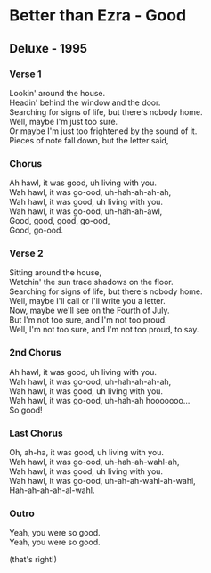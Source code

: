 # Better than Ezra - Good

## Deluxe - 1995

### Verse 1

Lookin' around the house.\
Headin' behind the window and the door.\
Searching for signs of life, but there's nobody home.\
Well, maybe I'm just too sure.\
Or maybe I'm just too frightened by the sound of it.\
Pieces of note fall down, but the letter said,

### Chorus

Ah hawl, it was good, uh living with you.\
Wah hawl, it was go-ood, uh-hah-ah-ah-ah,\
Wah hawl, it was good, uh living with you.\
Wah hawl, it was go-ood, uh-hah-ah-awl,\
Good, good, good, go-ood,\
Good, go-ood.

### Verse 2

Sitting around the house,\
Watchin' the sun trace shadows on the floor.\
Searching for signs of life, but there's nobody home.\
Well, maybe I'll call or I'll write you a letter.\
Now, maybe we'll see on the Fourth of July.\
But I'm not too sure, and I'm not too proud.\
Well, I'm not too sure, and I'm not too proud, to say.

### 2nd Chorus

Ah hawl, it was good, uh living with you.\
Wah hawl, it was go-ood, uh-hah-ah-ah-ah,\
Wah hawl, it was good, uh living with you.\
Wah hawl, it was go-ood, uh-hah-ah hooooooo...\
So good!

### Last Chorus

Oh, ah-ha, it was good, uh living with you.\
Wah hawl, it was go-ood, uh-hah-ah-wahl-ah,\
Wah hawl, it was good, uh living with you.\
Wah hawl, it was go-ood, uh-ah-ah-wahl-ah-wahl,\
Hah-ah-ah-ah-al-wahl.

### Outro

Yeah, you were so good.\
Yeah, you were so good.

(that's right!)
